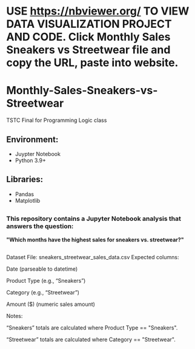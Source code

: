 # USE https://nbviewer.org/ TO VIEW DATA VISUALIZATION PROJECT AND CODE. Click Monthly Sales Sneakers vs Streetwear file and copy the URL, paste into website.
# Monthly-Sales-Sneakers-vs-Streetwear
TSTC Final for Programming Logic class

## Environment:

- Juypter Notebook
- Python 3.9+

## Libraries: 
- Pandas
- Matplotlib

##
### This repository contains a Jupyter Notebook analysis that answers the question:

**"Which months have the highest sales for sneakers vs. streetwear?"**
##
Dataset
File: sneakers_streetwear_sales_data.csv
Expected columns:

Date (parseable to datetime)

Product Type (e.g., “Sneakers”)

Category (e.g., “Streetwear”)

Amount ($) (numeric sales amount)

Notes:

“Sneakers” totals are calculated where Product Type == "Sneakers".

“Streetwear” totals are calculated where Category == "Streetwear".
